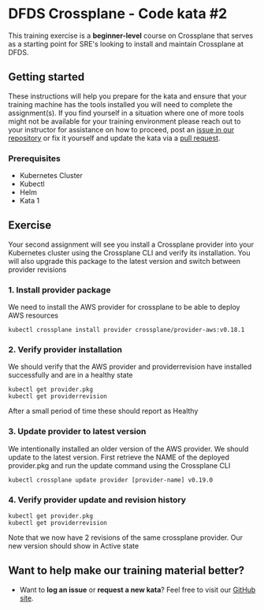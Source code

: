 DFDS Crossplane - Code kata #2
======================================

This training exercise is a **beginner-level** course on Crossplane that serves as a starting point for SRE's looking to install and maintain Crossplane at DFDS.

## Getting started
These instructions will help you prepare for the kata and ensure that your training machine has the tools installed you will need to complete the assignment(s). If you find yourself in a situation where one of more tools might not be available for your training environment please reach out to your instructor for assistance on how to proceed, post an [issue in our repository](https://github.com/dfds/dojo/issues) or fix it yourself and update the kata via a [pull request](https://github.com/dfds/dojo/pulls).

### Prerequisites
* Kubernetes Cluster
* Kubectl
* Helm
* Kata 1

## Exercise
Your second assignment will see you install a Crossplane provider into your Kubernetes cluster using the Crossplane CLI and verify its installation. 
You will also upgrade this package to the latest version and switch between provider revisions

### 1. Install provider package

We need to install the AWS provider for crossplane to be able to deploy AWS resources

```
kubectl crossplane install provider crossplane/provider-aws:v0.18.1
```

### 2. Verify provider installation

We should verify that the AWS provider and providerrevision have installed successfully and are in a healthy state

```
kubectl get provider.pkg
kubectl get providerrevision
```

After a small period of time these should report as Healthy

### 3. Update provider to latest version

We intentionally installed an older version of the AWS provider. We should update to the latest version. First retrieve the NAME of the deployed provider.pkg and run the update command using the Crossplane CLI

```
kubectl crossplane update provider [provider-name] v0.19.0
```

### 4. Verify provider update and revision history

```
kubectl get provider.pkg
kubectl get providerrevision
```

Note that we now have 2 revisions of the same crossplane provider. Our new version should show in Active state

## Want to help make our training material better?
 * Want to **log an issue** or **request a new kata**? Feel free to visit our [GitHub site](https://github.com/dfds/dojo/issues).